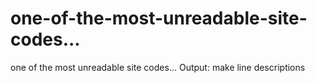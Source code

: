 # one-of-the-most-unreadable-site-codes...
one of the most unreadable site codes... Output: make line descriptions
